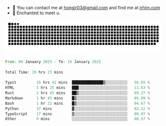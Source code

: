 - 📧 You can contact me at hongjr03@gmail.com and find me at [jrhim.com](https://jrhim.com/)
- 💜 Enchanted to meet u.

![snake_animation](https://raw.githubusercontent.com/hongjr03/hongjr03/output/github-contribution-grid-snake.svg)

<!--START_SECTION:waka-->

```rust
From: 09 January 2025 - To: 16 January 2025

Total Time: 29 hrs 23 mins

Typst         16 hrs 42 mins  ██████████████▒░░░░░░░░░░   56.85 %
HTML          3 hrs 25 mins   ███░░░░░░░░░░░░░░░░░░░░░░   11.63 %
Rust          2 hrs 43 mins   ██▒░░░░░░░░░░░░░░░░░░░░░░   09.27 %
Markdown      1 hr 45 mins    █▒░░░░░░░░░░░░░░░░░░░░░░░   05.99 %
Bash          1 hr 22 mins    █▒░░░░░░░░░░░░░░░░░░░░░░░   04.67 %
Python        37 mins         ▓░░░░░░░░░░░░░░░░░░░░░░░░   02.12 %
TypeScript    17 mins         ▒░░░░░░░░░░░░░░░░░░░░░░░░   00.97 %
Other         9 mins          ░░░░░░░░░░░░░░░░░░░░░░░░░   00.57 %
```

<!--END_SECTION:waka-->
